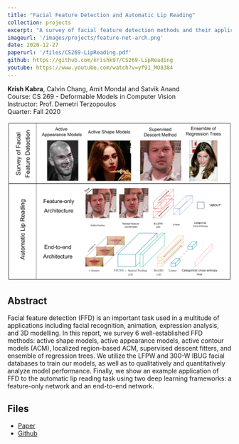 ```yaml
---
title: "Facial Feature Detection and Automatic Lip Reading"
collection: projects
excerpt: "A survey of facial feature detection methods and their application for automatic lip reading"
imageurl: '/images/projects/feature-net-arch.png'
date: 2020-12-27
paperurl: '/files/CS269-LipReading.pdf'
github: https://github.com/krishk97/CS269-LipReading
youtube: https://www.youtube.com/watch?v=yf91_MO8384
---
```


<strong>Krish Kabra</strong>, Calvin Chang, Amit Mondal and Satvik Anand <br>
Course: CS 269 - Deformable Models in Computer Vision <br>
Instructor: Prof. Demetri Terzopoulos <br> 
Quarter: Fall 2020

<center><img src="/images/projects/cs269-overview.png"></center>

## Abstract 
Facial feature detection (FFD) is an important task used
in a multitude of applications including facial recognition,
animation, expression analysis, and 3D modelling. In this
report, we survey 6 well-established FFD methods: active
shape models, active appearance models, active contour
models (ACM), localized region-based ACM, supervised descent
fitters, and ensemble of regression trees. We utilize the
LFPW and 300-W IBUG facial databases to train our models,
as well as to qualitatively and quantitatively analyze
model performance. Finally, we show an example application
of FFD to the automatic lip reading task using two
deep learning frameworks: a feature-only network and an
end-to-end network.

## Files
- [Paper](/files/CS269-LipReading.pdf)
- [Github](https://github.com/krishk97/CS269-LipReading)

